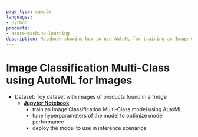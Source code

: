 ```yaml
---
page_type: sample
languages:
- python
products:
- azure-machine-learning
description: Notebook showing how to use AutoML for training an Image Classification Multi-Class model. We will use a small dataset to train the model, demonstrate how you can tune hyperparameters of the model to optimize model performance and deploy the model to use in inference scenarios.
---
```


# Image Classification Multi-Class using AutoML for Images
- Dataset: Toy dataset with images of products found in a fridge
    - **[Jupyter Notebook](auto-ml-image-classification-multiclass.ipynb)**
        - train an Image Classification Multi-Class model using AutoML
        - tune hyperparameters of the model to optimize model performance
        - deploy the model to use in inference scenarios
